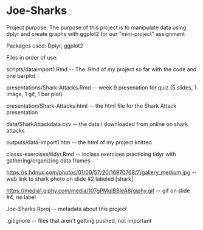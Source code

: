 # Joe-Sharks

Project purpose: The purpose of this project is to manipulate data using dplyr and create graphs with ggplot2 for our "mini-project" assignment

Packages used: Dplyr, ggplot2 

Files in order of use:

scripts/dataimport1.Rmd -- The .Rmd of my project so far with the code and one barplot

presentations/Shark-Attacks.Rmd -- week 9 presenation for quiz (5 slides, 1 image, 1 gif, 1 bar plot)

presentation/Shark-Attacks.html -- the html file for the Shark Attack presentation 

data/SharkAttackdata.csv -- the data I downloaded from online on shark attacks 

outputs/data-import1.htm -- the html of my project knitted

classs-exercises/tidyr.Rmd -- inclass exercises practicing tidyr with gathering/organizing data frames

https://s.hdnux.com/photos/01/00/57/20/16970768/7/gallery_medium.jpg -- web link to shark photo on slide #2 labeled [shark]

https://media1.giphy.com/media/107gPMgIBBleA8/giphy.gif -- gif on slide #4, no label 

Joe-Sharks.Rproj -- metadata about this project

.gitignore -- files that aren't getting pushed, not important
